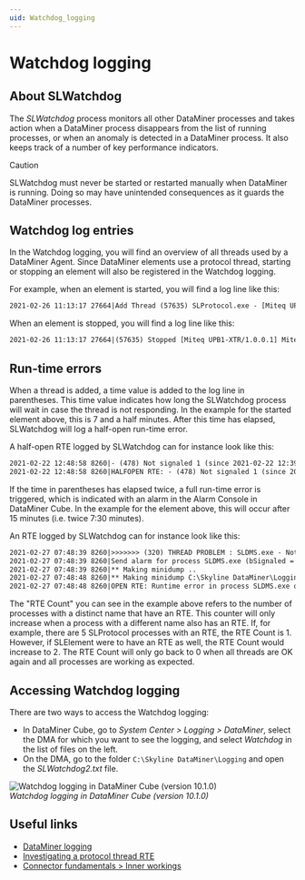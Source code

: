 ```yaml
---
uid: Watchdog_logging
---
```


# Watchdog logging

## About SLWatchdog

The *SLWatchdog* process monitors all other DataMiner processes and takes action when a DataMiner process disappears from the list of running processes, or when an anomaly is detected in a DataMiner process. It also keeps track of a number of key performance indicators.

> [!CAUTION]
> SLWatchdog must never be started or restarted manually when DataMiner is running. Doing so may have unintended consequences as it guards the DataMiner processes.

## Watchdog log entries

In the Watchdog logging, you will find an overview of all threads used by a DataMiner Agent. Since DataMiner elements use a protocol thread, starting or stopping an element will also be registered in the Watchdog logging.

For example, when an element is started, you will find a log line like this:

```txt
2021-02-26 11:13:17 27664|Add Thread (57635) SLProtocol.exe - [Miteq UPB1-XTR/1.0.0.1] Miteq UPB1 UC - ProtocolThread [element 101/191] (time = 00:07:30)
```

When an element is stopped, you will find a log line like this:

```txt
2021-02-26 11:13:17 27664|(57635) Stopped [Miteq UPB1-XTR/1.0.0.1] Miteq UPB1 UC - ProtocolThread from SLProtocol.exe
```

## Run-time errors

When a thread is added, a time value is added to the log line in parentheses. This time value indicates how long the SLWatchdog process will wait in case the thread is not responding. In the example for the started element above, this is 7 and a half minutes. After this time has elapsed, SLWatchdog will log a half-open run-time error.

A half-open RTE logged by SLWatchdog can for instance look like this:

```txt
2021-02-22 12:48:58 8260|- (478) Not signaled 1 (since 2021-02-22 12:39:22): SLProtocol.exe - [Miteq UPB1-XTR/1.0.0.1] Miteq UPB1 UC - ProtocolThread
2021-02-22 12:48:58 8260|HALFOPEN RTE: - (478) Not signaled 1 (since 2021-02-22 12:39:22): SLProtocol.exe - [Miteq UPB1-XTR/1.0.0.1] Miteq UPB1 UC - ProtocolThread in Process: SLProtocol.exe for Thread: [Miteq UPB1-XTR/1.0.0.1] Miteq UPB1 UC - ProtocolThread notificationID created: 10753
```

If the time in parentheses has elapsed twice, a full run-time error is triggered, which is indicated with an alarm in the Alarm Console in DataMiner Cube. In the example for the element above, this will occur after 15 minutes (i.e. twice 7:30 minutes).

An RTE logged by SLWatchdog can for instance look like this:

```txt
2021-02-27 07:48:39 8260|>>>>>>> (320) THREAD PROBLEM : SLDMS.exe - NotificationThread
2021-02-27 07:48:39 8260|Send alarm for process SLDMS.exe (bSignaled = FALSE, bStopped = FALSE) for iCookie = 320 (RTE Count = 1)
2021-02-27 07:48:39 8260|** Making minidump ..
2021-02-27 07:48:48 8260|** Making minidump C:\Skyline DataMiner\Logging\MiniDump\2018_02_27 07_48_39_SLDMS.exe.zip finished.
2021-02-27 07:48:48 8260|OPEN RTE: Runtime error in process SLDMS.exe on agent MIEKED2 in Process: SLDMS.exe for Thread: NotificationThread with notificationID: 11395
```

The "RTE Count" you can see in the example above refers to the number of processes with a distinct name that have an RTE. This counter will only increase when a process with a different name also has an RTE. If, for example, there are 5 SLProtocol processes with an RTE, the RTE Count is 1. However, if SLElement were to have an RTE as well, the RTE Count would increase to 2. The RTE Count will only go back to 0 when all threads are OK again and all processes are working as expected.

## Accessing Watchdog logging

There are two ways to access the Watchdog logging:

- In DataMiner Cube, go to *System Center > Logging > DataMiner*, select the DMA for which you want to see the logging, and select *Watchdog* in the list of files on the left.
- On the DMA, go to the folder `C:\Skyline DataMiner\Logging` and open the *SLWatchdog2.txt* file.

![Watchdog logging in DataMiner Cube (version 10.1.0)](~/dataminer/images/watchdog-logging-1024x430.png)<br>
*Watchdog logging in DataMiner Cube (version 10.1.0)*

## Useful links

- [DataMiner logging](xref:DataMiner_logging)
- [Investigating a protocol thread RTE](xref:Investigating_a_protocol_thread_RTE)
- [Connector fundamentals > Inner workings](xref:InnerWorkings)

